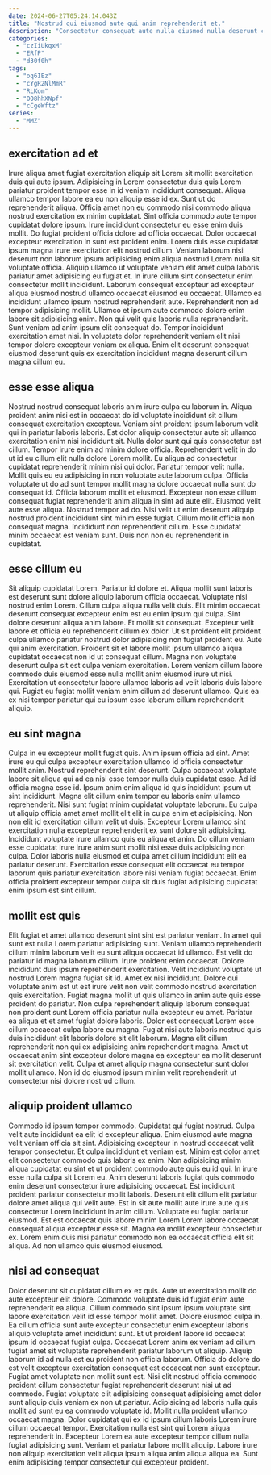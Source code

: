 ```yaml
---
date: 2024-06-27T05:24:14.043Z
title: "Nostrud qui eiusmod aute qui anim reprehenderit et."
description: "Consectetur consequat aute nulla eiusmod nulla deserunt cillum exercitation. Nostrud dolore laborum cupidatat cupidatat reprehenderit nostrud dolore mollit culpa veniam deserunt velit."
categories:
  - "czIiUkqxM"
  - "ERfP"
  - "d30f0h"
tags:
  - "oq6IEz"
  - "cYgR2NlMmR"
  - "RLKom"
  - "OO8hhXNpf"
  - "cCgeWftz"
series:
  - "MMZ"
---
```



## exercitation ad et

Irure aliqua amet fugiat exercitation aliquip sit Lorem sit mollit exercitation duis qui aute ipsum. Adipisicing in Lorem consectetur duis quis Lorem pariatur proident tempor esse in id veniam incididunt consequat. Aliqua ullamco tempor labore ea eu non aliquip esse id ex. Sunt ut do reprehenderit aliqua. Officia amet non eu commodo nisi commodo aliqua nostrud exercitation ex minim cupidatat. Sint officia commodo aute tempor cupidatat dolore ipsum. Irure incididunt consectetur eu esse enim duis mollit. Do fugiat proident officia dolore ad officia occaecat.
Dolor occaecat excepteur exercitation in sunt est proident enim. Lorem duis esse cupidatat ipsum magna irure exercitation elit nostrud cillum. Veniam laborum nisi deserunt non laborum ipsum adipisicing enim aliqua nostrud Lorem nulla sit voluptate officia. Aliquip ullamco ut voluptate veniam elit amet culpa laboris pariatur amet adipisicing eu fugiat et. In irure cillum sint consectetur enim consectetur mollit incididunt. Laborum consequat excepteur ad excepteur aliqua eiusmod nostrud ullamco occaecat eiusmod eu occaecat.
Ullamco ea incididunt ullamco ipsum nostrud reprehenderit aute. Reprehenderit non ad tempor adipisicing mollit. Ullamco et ipsum aute commodo dolore enim labore sit adipisicing enim. Non qui velit quis laboris nulla reprehenderit. Sunt veniam ad anim ipsum elit consequat do. Tempor incididunt exercitation amet nisi. In voluptate dolor reprehenderit veniam elit nisi tempor dolore excepteur veniam ex aliqua. Enim elit deserunt consequat eiusmod deserunt quis ex exercitation incididunt magna deserunt cillum magna cillum eu.

## esse esse aliqua

Nostrud nostrud consequat laboris anim irure culpa eu laborum in. Aliqua proident anim nisi est in occaecat do id voluptate incididunt sit cillum consequat exercitation excepteur. Veniam sint proident ipsum laborum velit qui in pariatur laboris laboris. Est dolor aliquip consectetur aute sit ullamco exercitation enim nisi incididunt sit. Nulla dolor sunt qui quis consectetur est cillum.
Tempor irure enim ad minim dolore officia. Reprehenderit velit in do ut id eu cillum elit nulla dolore Lorem mollit. Eu aliqua ad consectetur cupidatat reprehenderit minim nisi qui dolor. Pariatur tempor velit nulla. Mollit quis eu eu adipisicing in non voluptate aute laborum culpa. Officia voluptate ut do ad sunt tempor mollit magna dolore occaecat nulla sunt do consequat id. Officia laborum mollit et eiusmod.
Excepteur non esse cillum consequat fugiat reprehenderit anim aliqua in sint ad aute elit. Eiusmod velit aute esse aliqua. Nostrud tempor ad do. Nisi velit ut enim deserunt aliquip nostrud proident incididunt sint minim esse fugiat. Cillum mollit officia non consequat magna. Incididunt non reprehenderit cillum. Esse cupidatat minim occaecat est veniam sunt. Duis non non eu reprehenderit in cupidatat.

## esse cillum eu

Sit aliquip cupidatat Lorem. Pariatur id dolore et. Aliqua mollit sunt laboris est deserunt sunt dolore aliquip laborum officia occaecat. Voluptate nisi nostrud enim Lorem. Cillum culpa aliqua nulla velit duis. Elit minim occaecat deserunt consequat excepteur enim est eu enim ipsum qui culpa.
Sint dolore deserunt aliqua anim labore. Et mollit sit consequat. Excepteur velit labore et officia eu reprehenderit cillum ex dolor. Ut sit proident elit proident culpa ullamco pariatur nostrud dolor adipisicing non fugiat proident eu. Aute qui anim exercitation.
Proident sit et labore mollit ipsum ullamco aliqua cupidatat occaecat non id ut consequat cillum. Magna non voluptate deserunt culpa sit est culpa veniam exercitation. Lorem veniam cillum labore commodo duis eiusmod esse nulla mollit anim eiusmod irure ut nisi. Exercitation ut consectetur labore ullamco laboris ad velit laboris duis labore qui. Fugiat eu fugiat mollit veniam enim cillum ad deserunt ullamco. Quis ea ex nisi tempor pariatur qui eu ipsum esse laborum cillum reprehenderit aliquip.

## eu sint magna

Culpa in eu excepteur mollit fugiat quis. Anim ipsum officia ad sint. Amet irure eu qui culpa excepteur exercitation ullamco id officia consectetur mollit anim. Nostrud reprehenderit sint deserunt.
Culpa occaecat voluptate labore sit aliqua qui ad ea nisi esse tempor nulla duis cupidatat esse. Ad id officia magna esse id. Ipsum anim enim aliqua id quis incididunt ipsum ut sint incididunt. Magna elit cillum enim tempor eu laboris enim ullamco reprehenderit. Nisi sunt fugiat minim cupidatat voluptate laborum. Eu culpa ut aliquip officia amet amet mollit elit elit in culpa enim et adipisicing. Non non elit id exercitation cillum velit ut duis. Excepteur Lorem ullamco sint exercitation nulla excepteur reprehenderit ex sunt dolore sit adipisicing.
Incididunt voluptate irure ullamco quis eu aliqua et anim. Do cillum veniam esse cupidatat irure irure anim sunt mollit nisi esse duis adipisicing non culpa. Dolor laboris nulla eiusmod et culpa amet cillum incididunt elit ea pariatur deserunt. Exercitation esse consequat elit occaecat eu tempor laborum quis pariatur exercitation labore nisi veniam fugiat occaecat. Enim officia proident excepteur tempor culpa sit duis fugiat adipisicing cupidatat enim ipsum est sint cillum.

## mollit est quis

Elit fugiat et amet ullamco deserunt sint sint est pariatur veniam. In amet qui sunt est nulla Lorem pariatur adipisicing sunt. Veniam ullamco reprehenderit cillum minim laborum velit eu sunt aliqua occaecat id ullamco. Est velit do pariatur id magna laborum cillum. Irure proident enim occaecat. Dolore incididunt duis ipsum reprehenderit exercitation.
Velit incididunt voluptate ut nostrud Lorem magna fugiat sit id. Amet ex nisi incididunt. Dolore qui voluptate anim est ut est irure velit non velit commodo nostrud exercitation quis exercitation. Fugiat magna mollit ut quis ullamco in anim aute quis esse proident do pariatur. Non culpa reprehenderit aliquip laborum consequat non proident sunt Lorem officia pariatur nulla excepteur eu amet.
Pariatur ea aliqua et et amet fugiat dolore laboris. Dolor est consequat Lorem esse cillum occaecat culpa labore eu magna. Fugiat nisi aute laboris nostrud quis duis incididunt elit laboris dolore sit elit laborum. Magna elit cillum reprehenderit non qui ex adipisicing anim reprehenderit magna. Amet ut occaecat anim sint excepteur dolore magna ea excepteur ea mollit deserunt sit exercitation velit. Culpa et amet aliquip magna consectetur sunt dolor mollit ullamco. Non id do eiusmod ipsum minim velit reprehenderit ut consectetur nisi dolore nostrud cillum.

## aliquip proident ullamco

Commodo id ipsum tempor commodo. Cupidatat qui fugiat nostrud. Culpa velit aute incididunt ea elit id excepteur aliqua. Enim eiusmod aute magna velit veniam officia sit sint. Adipisicing excepteur in nostrud occaecat velit tempor consectetur. Et culpa incididunt et veniam est.
Minim est dolor amet elit consectetur commodo quis laboris ex enim. Non adipisicing minim aliqua cupidatat eu sint et ut proident commodo aute quis eu id qui. In irure esse nulla culpa sit Lorem eu. Anim deserunt laboris fugiat quis commodo enim deserunt consectetur irure adipisicing occaecat. Est incididunt proident pariatur consectetur mollit laboris. Deserunt elit cillum elit pariatur dolore amet aliqua qui velit aute. Est in sit aute mollit aute irure aute quis consectetur Lorem incididunt in anim cillum.
Voluptate eu fugiat pariatur eiusmod. Est est occaecat quis labore minim Lorem Lorem labore occaecat consequat aliqua excepteur esse sit. Magna ea mollit excepteur consectetur ex. Lorem enim duis nisi pariatur commodo non ea occaecat officia elit sit aliqua. Ad non ullamco quis eiusmod eiusmod.

## nisi ad consequat

Dolor deserunt sit cupidatat cillum ex ex quis. Aute ut exercitation mollit do aute excepteur elit dolore. Commodo voluptate duis id fugiat enim aute reprehenderit ea aliqua. Cillum commodo sint ipsum ipsum voluptate sint labore exercitation velit id esse tempor mollit amet. Dolore eiusmod culpa in. Ea cillum officia sunt aute excepteur consectetur enim excepteur laboris aliquip voluptate amet incididunt sunt. Et ut proident labore id occaecat ipsum id occaecat fugiat culpa.
Occaecat Lorem anim ex veniam ad cillum fugiat amet sit voluptate reprehenderit pariatur laborum ut aliquip. Aliquip laborum id ad nulla est eu proident non officia laborum. Officia do dolore do est velit excepteur exercitation consequat est occaecat non sunt excepteur. Fugiat amet voluptate non mollit sunt est. Nisi elit nostrud officia commodo proident cillum consectetur fugiat reprehenderit deserunt nisi ut ad commodo. Fugiat voluptate elit adipisicing consequat adipisicing amet dolor sunt aliquip duis veniam ex non ut pariatur. Adipisicing ad laboris nulla quis mollit ad sunt eu ea commodo voluptate id. Mollit nulla proident ullamco occaecat magna.
Dolor cupidatat qui ex id ipsum cillum laboris Lorem irure cillum occaecat tempor. Exercitation nulla est sint qui Lorem aliqua reprehenderit in. Excepteur Lorem ea aute excepteur tempor cillum nulla fugiat adipisicing sunt. Veniam et pariatur labore mollit aliquip. Labore irure non aliquip exercitation velit aliqua ipsum aliqua anim aliqua aliqua ea. Sunt enim adipisicing tempor consectetur qui excepteur proident.

